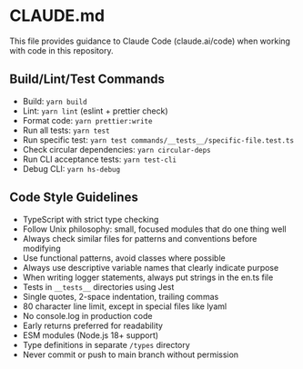 # CLAUDE.md

This file provides guidance to Claude Code (claude.ai/code) when working with code in this repository.

## Build/Lint/Test Commands
- Build: `yarn build`
- Lint: `yarn lint` (eslint + prettier check)
- Format code: `yarn prettier:write`
- Run all tests: `yarn test`
- Run specific test: `yarn test commands/__tests__/specific-file.test.ts`
- Check circular dependencies: `yarn circular-deps`
- Run CLI acceptance tests: `yarn test-cli`
- Debug CLI: `yarn hs-debug`

## Code Style Guidelines
- TypeScript with strict type checking
- Follow Unix philosophy: small, focused modules that do one thing well
- Always check similar files for patterns and conventions before modifying
- Use functional patterns, avoid classes where possible
- Always use descriptive variable names that clearly indicate purpose
- When writing logger statements, always put strings in the en.ts file
- Tests in `__tests__` directories using Jest
- Single quotes, 2-space indentation, trailing commas
- 80 character line limit, except in special files like lyaml
- No console.log in production code
- Early returns preferred for readability
- ESM modules (Node.js 18+ support)
- Type definitions in separate `/types` directory
- Never commit or push to main branch without permission